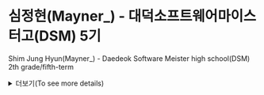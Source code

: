 # 심정현(Mayner_) - 대덕소프트웨어마이스터고(DSM) 5기

Shim Jung Hyun(Mayner_) - Daedeok Software Meister high school(DSM) 2th grade/fifth-term

<details>
  <summary> 더보기(To see more details)</summary>

### 🔭 I’m currently working on
저는 대덕소프트웨어마이스터고(대마고)의 5기로 올해로 2학년입니다.

I am in the second year of Daedeok Software Meister High School(DSM) as the 5th generation.

School Information: http://dsmhs.djsch.kr/main.do

### 🌱 I’m currently learning
- Machine Learning & Deep Learning
- NLP
- Computer Vision
- Data Science & Analysis

### 📫 How to reach me
- Main Email: shj030220@gmail.com
- Secondary Email: shj030220@dsm.hs.kr

### ⚡ I'm skilled in
- C
- R
- Python
- Tensorflow

</details>
